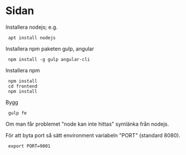 # Sidan

Installera nodejs; e.g.
```
 apt install nodejs
```

Installera npm paketen gulp, angular
```
 npm install -g gulp angular-cli
```

Installera npm
```
 npm install
 cd frontend
 npm install
```

Bygg
```
 gulp fe
```

Om man får problemet "node kan inte hittas" symlänka från nodejs.

För att byta port så sätt environment variabeln "PORT" (standard 8080).
```
 export PORT=9001
```